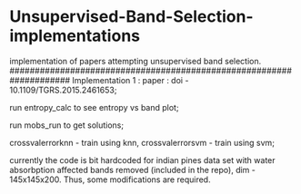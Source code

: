 # Unsupervised-Band-Selection-implementations
implementation of papers attempting unsupervised band selection.
####################################################################
Implementation 1 :
paper : doi - 10.1109/TGRS.2015.2461653;

run entropy_calc to see entropy vs band plot;

run mobs_run to get solutions;

crossvalerrorknn - train using knn, crossvalerrorsvm - train using svm;

currently the code is bit hardcoded for indian pines data set with water absorbption affected bands removed (included in the repo), dim - 145x145x200. Thus, some modifications are required.
